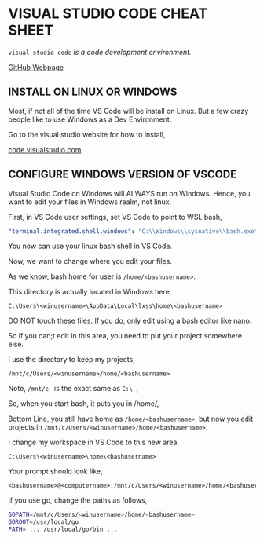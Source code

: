 # VISUAL STUDIO CODE CHEAT SHEET

`visual studio code` _is a code development environment._

[GitHub Webpage](https://jeffdecola.github.io/my-cheat-sheets/)

## INSTALL ON LINUX OR WINDOWS

Most, if not all of the time VS Code will be
install on Linux.  But a few crazy people like
to use Windows as a Dev Environment.

Go to the visual studio website for how to install,

[code.visualstudio.com](https://code.visualstudio.com/)

## CONFIGURE WINDOWS VERSION OF VSCODE

Visual Studio Code on Windows will ALWAYS run
on Windows.  Hence, you want to edit your
files in Windows realm, not linux.

First, in VS Code user settings, set VS Code to point to WSL bash,

```yaml
"terminal.integrated.shell.windows": "C:\\Windows\\sysnative\\bash.exe",
```

You now can use your linux bash shell in VS Code.

Now, we want to change where you edit your files.

As we know, bash home for user is `/home/<bashusername>`.

This directory is actually located in Windows here,

```text
C:\Users\<winusername>\AppData\Local\lxss\home\<bashusername>
```

DO NOT touch these files.  If you do, only edit using
a bash editor like nano.

So if you can;t edit in this area, you need
to put your project somewhere else.

I use the directory to keep my projects,

`/mnt/c/Users/<winusername>/home/<bashusername>`

Note, `/mnt/c ` is the exact same as `C:\ `,

So, when you start bash, it puts you in /home/<bashusername>,

Bottom Line, you still have home as `/home/<bashusername>`,
but now you edit projects in `/mnt/c/Users/<winusername>/home/<bashusername>`.

I change my workspace in VS Code to this new area.

```text
C:\Users\<winusername>\home\<bashusername>
```

Your prompt should look like,

```text
<bashusername>@<computername>:/mnt/c/Users/<winusername>/home/<bashusername>`
```

If you use go, change the paths as follows, 

```bash
GOPATH=/mnt/c/Users/<winusername>/home/<bashusername>
GOROOT=/usr/local/go
PATH= ... /usr/local/go/bin ...
```